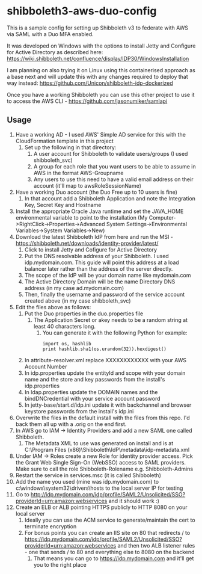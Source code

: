 # shibboleth3-aws-duo-config
This is a sample config for setting up Shibboleth v3 to federate with AWS via SAML with a Duo MFA enabled.

It was developed on Windows with the options to install Jetty and Configure for Active Directory as described here:
https://wiki.shibboleth.net/confluence/display/IDP30/WindowsInstallation

I am planning on also trying it on Linux using this containerised approach as a base next and will update this with any changes required to deploy that way instead:
https://github.com/Unicon/shibboleth-idp-dockerized 

Once you have a working Shibboleth you can use this other project to use it to access the AWS CLI - https://github.com/jasonumiker/samlapi

## Usage
1. Have a working AD - I used AWS' Simple AD service for this with the CloudFormation template in this project
    1. Set up the following in that directory:
        1. A user account for Shibboleth to validate users/groups (I used shibboleth_svc)
        1. A group for each role that you want users to be able to assume in AWS in the format AWS-Groupname
        1. Any users to use this need to have a valid email address on their account (it'll map to awsRoleSessionName)
1. Have a working Duo account (the Duo Free up to 10 users is fine)
    1. In that account add a Shibboleth Application and note the Integration Key, Secret Key and Hostname
1. Install the appropriate Oracle Java runtime and set the JAVA_HOME environmental variable to point to the installation (My Computer->RightClick->Properties->Advanced System Settings->Environmental Variables->System Variables->New)
1. Download the latest Shibboleth IdP from here and run the MSI - https://shibboleth.net/downloads/identity-provider/latest/
    1. Click to install Jetty and Cofigure for Active Directory
    1. Put the DNS resolvable address of your Shibboleth. I used idp.mydomain.com. This guide will point this address at a load balancer later rather than the address of the server directly.
    1. The scope of the IdP will be your domain name like mydomain.com
    1. The Active Directory Domain will be the name Directory DNS address (in my case ad.mydomain.com)
    1. Then, finally the username and password of the service account created above (in my case shibboleth_svc)
1. Edit the files above as follows:
    1. Put the Duo properties in the duo.properties file
        1. The Application Secret or akey needs to be a random string at least 40 characters long.
            1. You can generate it with the following Python for example:
                ```
                import os, hashlib
                print hashlib.sha1(os.urandom(32)).hexdigest()
                ```
    1. In attribute-resolver.xml replace XXXXXXXXXXXX with your AWS Account Number
    1. In idp.properties update the entityId and scope with your domain name and the store and key passwords from the install's idp.properties
    1. In ldap.properties update the DOMAIN names and the bindDNCredential with your service account password
    1. In jetty-base/start.d/idp.ini update it with backchannel and browser keystore passwords from the install's idp.ini
1. Overwrite the files in the default install with the files from this repo. I'd back them all up with a .orig on the end first.
1. In AWS go to IAM -> Identity Providers and add a new SAML one called Shibboleth.
    1. The Metadata XML to use was generated on install and is at C:\Program Files (x86)\Shibboleth\IdP\metadata\idp-metadata.xml
1. Under IAM -> Roles create a new Role for identity provider access. Pick the Grant Web Single Sign-On (WebSSO) access to SAML providers. Make sure to call the role Shibboleth-Rolename e.g. Shibboleth-Admins
1. Restart the service in services.msc (it is called Shibboleth)
1. Add the name you used (mine was idp.mydomain.com) to c:\windows\system32\drivers\hosts to the local server IP for testing
1. Go to http://idp.mydomain.com/idp/profile/SAML2/Unsolicited/SSO?providerId=urn:amazon:webservices and it should work :)
1. Create an ELB or ALB pointing HTTPS publicly to HTTP 8080 on your local server
    1. Ideally you can use the ACM service to generate/maintain the cert to terminate encryption
    1. For bonus points you can create an IIS site on 80 that redirects / to https://idp.mydomain.com/idp/profile/SAML2/Unsolicited/SSO?providerId=urn:amazon:webservices and then two ALB listener rules - one that sends / to 80 and everything else to 8080 on the backend
        1. That means you can go to https://idp.mydomain.com and it'll get you to the right place
